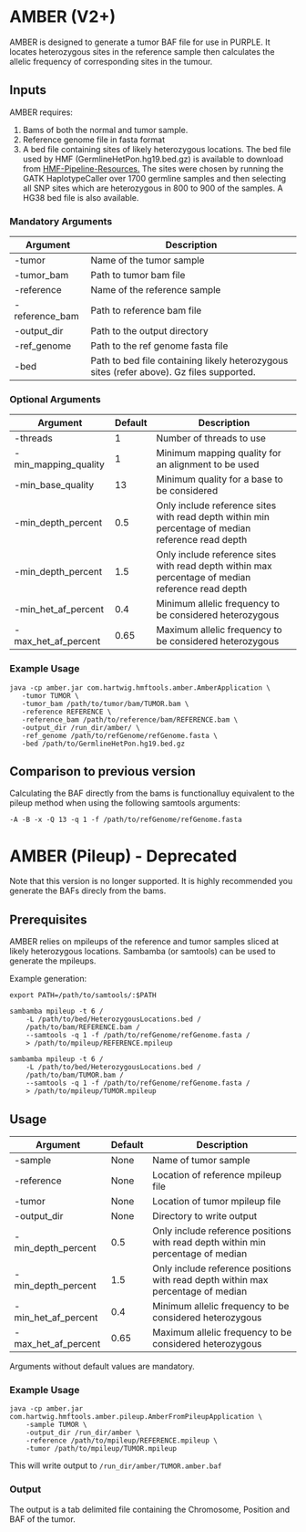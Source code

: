 # AMBER (V2+)
AMBER is designed to generate a tumor BAF file for use in PURPLE. It locates heterozygous sites in the reference sample then calculates the allelic frequency of corresponding sites in the tumour.

## Inputs
AMBER requires:
 
1. Bams of both the normal and tumor sample. 
2. Reference genome file in fasta format
3. A bed file containing sites of likely heterozygous locations. The bed file used by HMF (GermlineHetPon.hg19.bed.gz) is available to download from [HMF-Pipeline-Resources.](https://resources.hartwigmedicalfoundation.nl) The sites were chosen by running the GATK HaplotypeCaller over 1700 germline samples and then selecting all SNP sites which are heterozygous in 800 to 900 of the samples. A HG38 bed file is also available.  

### Mandatory Arguments

Argument | Description 
---|---
-tumor | Name of the tumor sample
-tumor_bam | Path to tumor bam file
-reference | Name of the reference sample
-reference_bam | Path to reference bam file
-output_dir | Path to the output directory
-ref_genome | Path to the ref genome fasta file
-bed | Path to bed file containing likely heterozygous sites (refer above). Gz files supported.  

### Optional Arguments

Argument | Default | Description 
---|---|---
-threads | 1 | Number of threads to use
-min_mapping_quality | 1| Minimum mapping quality for an alignment to be used
-min_base_quality | 13| Minimum quality for a base to be considered
-min_depth_percent | 0.5 | Only include reference sites with read depth within min percentage of median reference read depth
-min_depth_percent | 1.5 | Only include reference sites with read depth within max percentage of median reference read depth
-min_het_af_percent | 0.4 | Minimum allelic frequency to be considered heterozygous
-max_het_af_percent | 0.65 | Maximum allelic frequency to be considered heterozygous

### Example Usage

```
java -cp amber.jar com.hartwig.hmftools.amber.AmberApplication \
   -tumor TUMOR \
   -tumor_bam /path/to/tumor/bam/TUMOR.bam \
   -reference REFERENCE \
   -reference_bam /path/to/reference/bam/REFERENCE.bam \
   -output_dir /run_dir/amber/ \
   -ref_genome /path/to/refGenome/refGenome.fasta \
   -bed /path/to/GermlineHetPon.hg19.bed.gz 
```

## Comparison to previous version
Calculating the BAF directly from the bams is functionalluy equivalent to the pileup method when using the following samtools arguments:

``` -A -B -x -Q 13 -q 1 -f /path/to/refGenome/refGenome.fasta ```


# AMBER (Pileup) - Deprecated

Note that this version is no longer supported. It is highly recommended you generate the BAFs direcly from the bams. 

## Prerequisites

AMBER relies on mpileups of the reference and tumor samples sliced at likely heterozygous locations. Sambamba (or samtools) can be used to generate the mpileups.

Example generation:

```
export PATH=/path/to/samtools/:$PATH

sambamba mpileup -t 6 /
    -L /path/to/bed/HeterozygousLocations.bed /
    /path/to/bam/REFERENCE.bam /
    --samtools -q 1 -f /path/to/refGenome/refGenome.fasta /
    > /path/to/mpileup/REFERENCE.mpileup

sambamba mpileup -t 6 /
    -L /path/to/bed/HeterozygousLocations.bed /
    /path/to/bam/TUMOR.bam /
    --samtools -q 1 -f /path/to/refGenome/refGenome.fasta /
    > /path/to/mpileup/TUMOR.mpileup

```


## Usage

Argument | Default | Description
---|---|---
-sample | None | Name of tumor sample
-reference | None | Location of reference mpileup file
-tumor | None | Location of tumor mpileup file
-output_dir | None | Directory to write output
-min_depth_percent | 0.5 | Only include reference positions with read depth within min percentage of median
-min_depth_percent | 1.5 | Only include reference positions with read depth within max percentage of median
-min_het_af_percent | 0.4 | Minimum allelic frequency to be considered heterozygous
-max_het_af_percent | 0.65 | Maximum allelic frequency to be considered heterozygous

Arguments without default values are mandatory.

### Example Usage

```
java -cp amber.jar com.hartwig.hmftools.amber.pileup.AmberFromPileupApplication \ 
    -sample TUMOR \
    -output_dir /run_dir/amber \
    -reference /path/to/mpileup/REFERENCE.mpileup \
    -tumor /path/to/mpileup/TUMOR.mpileup
```

This will write output to `/run_dir/amber/TUMOR.amber.baf`

### Output

The output is a tab delimited file containing the Chromosome, Position and BAF of the tumor.